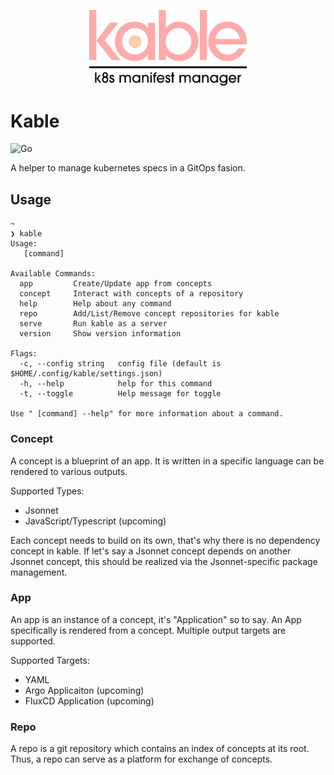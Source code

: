 <p align="center">
	<img src="./assets/kable.png" width="50%" align="center" alt="kable-logo">
</p>

# Kable
![Go](https://github.com/redradrat/kable/workflows/Go/badge.svg?branch=master)

A helper to manage kubernetes specs in a GitOps fasion. 

## Usage

```
~ 
❯ kable        
Usage:
   [command]

Available Commands:
  app         Create/Update app from concepts
  concept     Interact with concepts of a repository
  help        Help about any command
  repo        Add/List/Remove concept repositories for kable
  serve       Run kable as a server
  version     Show version information

Flags:
  -c, --config string   config file (default is $HOME/.config/kable/settings.json)
  -h, --help            help for this command
  -t, --toggle          Help message for toggle

Use " [command] --help" for more information about a command.
```

### Concept

A concept is a blueprint of an app. It is written in a specific language can be rendered to various outputs.

Supported Types:
* Jsonnet
* JavaScript/Typescript (upcoming)

Each concept needs to build on its own, that's why there is no dependency concept in kable. If let's say a Jsonnet concept depends on another Jsonnet concept, this should be realized via the Jsonnet-specific package management.

### App

An app is an instance of a concept, it's "Application" so to say. An App specifically is rendered from a concept. Multiple output targets are supported.

Supported Targets:
* YAML
* Argo Applicaiton (upcoming)
* FluxCD Application (upcoming)

### Repo 

A repo is a git repository which contains an index of concepts at its root. Thus, a repo can serve as a platform for exchange of concepts.
